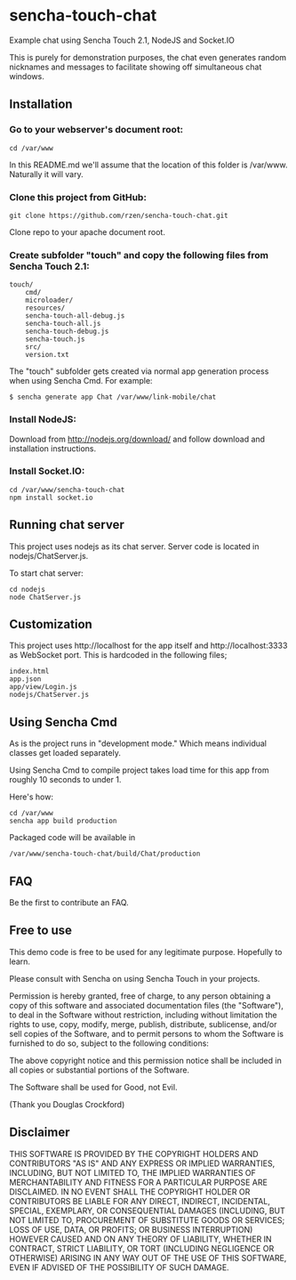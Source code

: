 # sencha-touch-chat

Example chat using Sencha Touch 2.1, NodeJS and Socket.IO

This is purely for demonstration purposes, the chat even generates random nicknames and messages to facilitate showing off simultaneous chat windows.


## Installation

### Go to your webserver's document root:

	cd /var/www

In this README.md we'll assume that the location of this folder is /var/www. Naturally it will vary.


### Clone this project from GitHub:

	git clone https://github.com/rzen/sencha-touch-chat.git

Clone repo to your apache document root. 


### Create subfolder "touch" and copy the following files from Sencha Touch 2.1:

	touch/
		cmd/
		microloader/
		resources/
		sencha-touch-all-debug.js
		sencha-touch-all.js
		sencha-touch-debug.js
		sencha-touch.js
		src/
		version.txt

The "touch" subfolder gets created via normal app generation process when using Sencha Cmd. For example:

	$ sencha generate app Chat /var/www/link-mobile/chat


### Install NodeJS:

Download from http://nodejs.org/download/ and follow download and installation instructions.


### Install Socket.IO:

	cd /var/www/sencha-touch-chat
	npm install socket.io


## Running chat server

This project uses nodejs as its chat server. Server code is located in nodejs/ChatServer.js.

To start chat server:

	cd nodejs
	node ChatServer.js


## Customization

This project uses http://localhost for the app itself and http://localhost:3333 as WebSocket port. This is hardcoded in the following files;

	index.html
	app.json
	app/view/Login.js
	nodejs/ChatServer.js


## Using Sencha Cmd

As is the project runs in "development mode." Which means individual classes get loaded separately. 

Using Sencha Cmd to compile project takes load time for this app from roughly 10 seconds to under 1. 

Here's how:

	cd /var/www
	sencha app build production

Packaged code will be available in

	/var/www/sencha-touch-chat/build/Chat/production


## FAQ

Be the first to contribute an FAQ.


## Free to use

This demo code is free to be used for any legitimate purpose. Hopefully to learn.

Please consult with Sencha on using Sencha Touch in your projects.

Permission is hereby granted, free of charge, to any person obtaining a copy of this software and associated documentation files (the "Software"), to deal in the Software without restriction, including without limitation the rights to use, copy, modify, merge, publish, distribute, sublicense, and/or sell copies of the Software, and to permit persons to whom the Software is furnished to do so, subject to the following conditions:

The above copyright notice and this permission notice shall be included in all copies or substantial portions of the Software.

The Software shall be used for Good, not Evil.

(Thank you Douglas Crockford)


## Disclaimer

THIS SOFTWARE IS PROVIDED BY THE COPYRIGHT HOLDERS AND CONTRIBUTORS "AS IS" AND ANY EXPRESS OR IMPLIED WARRANTIES, INCLUDING, BUT NOT LIMITED TO, THE IMPLIED WARRANTIES OF MERCHANTABILITY AND FITNESS FOR A PARTICULAR PURPOSE ARE DISCLAIMED. IN NO EVENT SHALL THE COPYRIGHT HOLDER OR CONTRIBUTORS BE LIABLE FOR ANY DIRECT, INDIRECT, INCIDENTAL, SPECIAL, EXEMPLARY, OR CONSEQUENTIAL DAMAGES (INCLUDING, BUT NOT LIMITED TO, PROCUREMENT OF SUBSTITUTE GOODS OR SERVICES; LOSS OF USE, DATA, OR PROFITS; OR BUSINESS INTERRUPTION) HOWEVER CAUSED AND ON ANY THEORY OF LIABILITY, WHETHER IN CONTRACT, STRICT LIABILITY, OR TORT (INCLUDING NEGLIGENCE OR OTHERWISE) ARISING IN ANY WAY OUT OF THE USE OF THIS SOFTWARE, EVEN IF ADVISED OF THE POSSIBILITY OF SUCH DAMAGE.